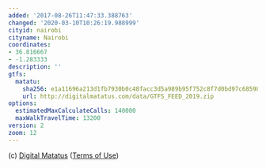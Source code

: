 ```yaml
---
added: '2017-08-26T11:47:33.388763'
changed: '2020-03-10T10:26:19.988999'
cityid: nairobi
cityname: Nairobi
coordinates:
- 36.816667
- -1.283333
description: ''
gtfs:
  matatu:
    sha256: e1a11696a213d1fb7930b0c48facc3d5a989b95f752c8f7d0bd97c6859846725
    url: http://digitalmatatus.com/data/GTFS_FEED_2019.zip
options:
  estimatedMaxCalculateCalls: 140000
  maxWalkTravelTime: 13200
version: 2
zoom: 12
---
```


(c) [Digital Matatus](http://www.digitalmatatus.com/)
([Terms of Use](http://license.example.org))
